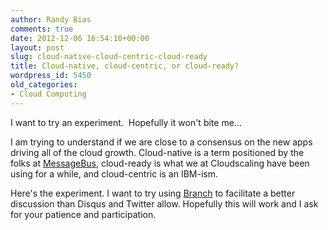 ```yaml
---
author: Randy Bias
comments: true
date: 2012-12-06 16:54:10+00:00
layout: post
slug: cloud-native-cloud-centric-cloud-ready
title: Cloud-native, cloud-centric, or cloud-ready?
wordpress_id: 5450
old_categories:
- Cloud Computing
---
```


I want to try an experiment.  Hopefully it won't bite me...

I am trying to understand if we are close to a consensus on the new apps driving all of the cloud growth. Cloud-native is a term positioned by the folks at [MessageBus](http://www.messagebus.com), cloud-ready is what we at Cloudscaling have been using for a while, and cloud-centric is an IBM-ism.

Here's the experiment. I want to try using [Branch](http://branch.com/b/the-next-big-thing-cloud-native-application-services) to facilitate a better discussion than Disqus and Twitter allow. Hopefully this will work and I ask for your patience and participation.
